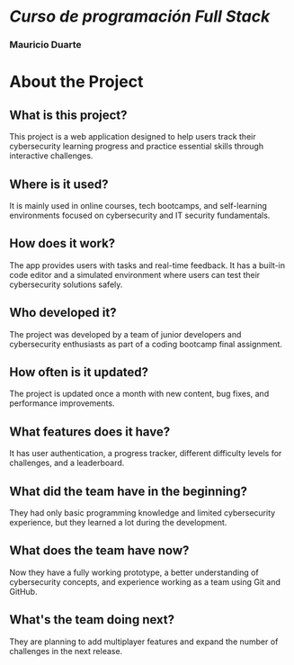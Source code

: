 # **_Curso de programación Full Stack_** 

### Mauricio Duarte

# About the Project

## What is this project?
This project is a web application designed to help users track their cybersecurity learning progress and practice essential skills through interactive challenges.

## Where is it used?
It is mainly used in online courses, tech bootcamps, and self-learning environments focused on cybersecurity and IT security fundamentals.

## How does it work?
The app provides users with tasks and real-time feedback. It has a built-in code editor and a simulated environment where users can test their cybersecurity solutions safely.

## Who developed it?
The project was developed by a team of junior developers and cybersecurity enthusiasts as part of a coding bootcamp final assignment.

## How often is it updated?
The project is updated once a month with new content, bug fixes, and performance improvements.

## What features does it have?
It has user authentication, a progress tracker, different difficulty levels for challenges, and a leaderboard.

## What did the team have in the beginning?
They had only basic programming knowledge and limited cybersecurity experience, but they learned a lot during the development.

## What does the team have now?
Now they have a fully working prototype, a better understanding of cybersecurity concepts, and experience working as a team using Git and GitHub.

## What's the team doing next?
They are planning to add multiplayer features and expand the number of challenges in the next release.



